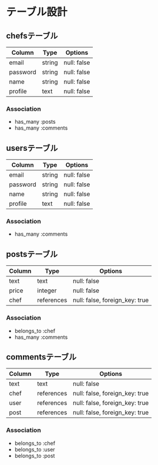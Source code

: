 # テーブル設計

## chefsテーブル

| Column     | Type   | Options     |
| ---------- | ------ | ----------- |
| email      | string | null: false |
| password   | string | null: false |
| name       | string | null: false |
| profile    | text   | null: false |

### Association

- has_many :posts
- has_many :comments

## usersテーブル

| Column     | Type   | Options     |
| ---------- | ------ | ----------- |
| email      | string | null: false |
| password   | string | null: false |
| name       | string | null: false |
| profile    | text   | null: false |

### Association

- has_many :comments

## postsテーブル

| Column     | Type       | Options                        |
| ---------- | ---------- | ------------------------------ |
| text       | text       | null: false                    |
| price      | integer    | null: false                    |
| chef       | references | null: false, foreign_key: true |

### Association

- belongs_to :chef
- has_many   :comments

## commentsテーブル

| Column     | Type       | Options                        |
| ---------- | ---------- | ------------------------------ |
| text       | text       | null: false                    |
| chef       | references | null: false, foreign_key: true |
| user       | references | null: false, foreign_key: true |
| post       | references | null: false, foreign_key: true |

### Association

- belongs_to :chef
- belongs_to :user
- belongs_to :post
